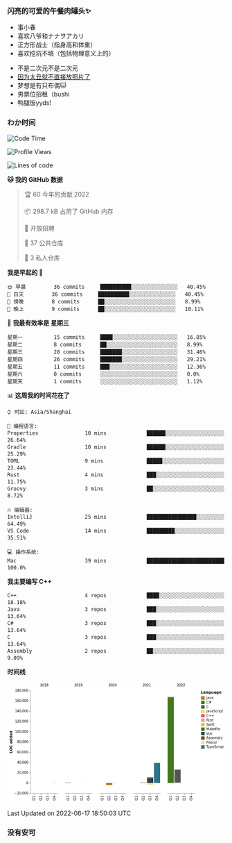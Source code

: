 ### 闪亮的可爱的午餐肉罐头✨
- 事小春
- 喜欢八爷和ナナヲアカリ
- 正方形战士（指身高和体重）
- 喜欢挖坑不填（包括物理意义上的）
<!-- - 找新工作ing，可接受北京上海杭州，目前在杭州 -->
- 不是二次元不是二次元
- [因为太丑就不直接放照片了](https://www.youtube.com/watch?v=dQw4w9WgXcQ)
- 梦想是有只布偶🐱
- 男票位招租（bushi
- 鸭腿饭yyds!
### わか时间
<!--START_SECTION:waka-->
![Code Time](http://img.shields.io/badge/Code%20Time-40%20hrs%2044%20mins-blue)

![Profile Views](http://img.shields.io/badge/%E4%B8%AA%E4%BA%BA%E5%B0%81%E9%9D%A2%E8%A7%82%E7%9C%8B%E6%AC%A1%E6%95%B0-0-blue)

![Lines of code](https://img.shields.io/badge/%E4%BB%8E%E3%80%8C%E4%BD%A0%E5%A5%BD%E4%B8%96%E7%95%8C%E3%80%8D%E6%88%91%E5%B7%B2%E7%BB%8F%E5%86%99%E4%BA%86-237%20Thousand%20%E8%A1%8C%E4%BB%A3%E7%A0%81-blue)

**🐱 我的 GitHub 数据** 

> 🏆 60 今年的贡献 2022
 > 
> 📦 298.7 kB 占用了 GitHub 内存 
 > 
> 💼 开放招聘
 > 
> 📜 37 公共仓库 
 > 
> 🔑 3 私人仓库  
 > 
**我是早起的 🐤** 

```text
🌞 早晨         36 commits     ██████████░░░░░░░░░░░░░░░   40.45% 
🌆 白天         36 commits     ██████████░░░░░░░░░░░░░░░   40.45% 
🌃 傍晚         8 commits      ██░░░░░░░░░░░░░░░░░░░░░░░   8.99% 
🌙 晚上         9 commits      ██░░░░░░░░░░░░░░░░░░░░░░░   10.11%

```
📅 **我最有效率是 星期三** 

```text
星期一          15 commits     ████░░░░░░░░░░░░░░░░░░░░░   16.85% 
星期二          8 commits      ██░░░░░░░░░░░░░░░░░░░░░░░   8.99% 
星期三          28 commits     ███████░░░░░░░░░░░░░░░░░░   31.46% 
星期四          26 commits     ███████░░░░░░░░░░░░░░░░░░   29.21% 
星期五          11 commits     ███░░░░░░░░░░░░░░░░░░░░░░   12.36% 
星期六          0 commits      ░░░░░░░░░░░░░░░░░░░░░░░░░   0.0% 
星期天          1 commits      ░░░░░░░░░░░░░░░░░░░░░░░░░   1.12%

```


📊 **这周我的时间花在了** 

```text
⌚︎ 时区: Asia/Shanghai

💬 编程语言: 
Properties               10 mins             ██████░░░░░░░░░░░░░░░░░░░   26.64% 
Gradle                   10 mins             ██████░░░░░░░░░░░░░░░░░░░   25.29% 
TOML                     9 mins              █████░░░░░░░░░░░░░░░░░░░░   23.44% 
Rust                     4 mins              ███░░░░░░░░░░░░░░░░░░░░░░   11.75% 
Groovy                   3 mins              ██░░░░░░░░░░░░░░░░░░░░░░░   8.72%

🔥 编辑器: 
IntelliJ                 25 mins             ████████████████░░░░░░░░░   64.49% 
VS Code                  14 mins             █████████░░░░░░░░░░░░░░░░   35.51%

💻 操作系统: 
Mac                      39 mins             █████████████████████████   100.0%

```

**我主要编写 C++** 

```text
C++                      4 repos             ████░░░░░░░░░░░░░░░░░░░░░   18.18% 
Java                     3 repos             ███░░░░░░░░░░░░░░░░░░░░░░   13.64% 
C#                       3 repos             ███░░░░░░░░░░░░░░░░░░░░░░   13.64% 
C                        3 repos             ███░░░░░░░░░░░░░░░░░░░░░░   13.64% 
Assembly                 2 repos             ██░░░░░░░░░░░░░░░░░░░░░░░   9.09%

```


**时间线**

![Chart not found](https://raw.githubusercontent.com/QianNangong/QianNangong/main/charts/bar_graph.png) 


 Last Updated on 2022-06-17 18:50:03 UTC
<!--END_SECTION:waka-->
### 没有安可
